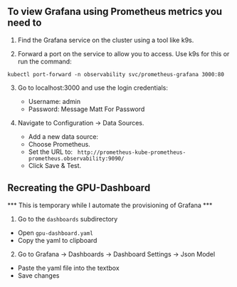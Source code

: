 ## To view Grafana using Prometheus metrics you need to

1. Find the Grafana service on the cluster using a tool like k9s.

2. Forward a port on the service to allow you to access. Use k9s for this or run the command:

```
kubectl port-forward -n observability svc/prometheus-grafana 3000:80
```

3. Go to localhost:3000 and use the login credentials:
	- Username: admin
	- Password: Message Matt For Password

4.	Navigate to Configuration → Data Sources.
    - Add a new data source:
    - Choose Prometheus.
    - Set the URL to: ```
http://prometheus-kube-prometheus-prometheus.observability:9090/```
    - 	Click Save & Test.


## Recreating the GPU-Dashboard

*** This is temporary while I automate the provisioning of Grafana ***

1. Go to the ```dashboards``` subdirectory
  - Open ```gpu-dashboard.yaml```
  - Copy the yaml to clipboard
2. Go to Grafana -> Dashboards -> Dashboard Settings -> Json Model
  - Paste the yaml file into the textbox
  - Save changes